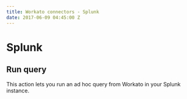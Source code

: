 ```yaml
---
title: Workato connectors - Splunk
date: 2017-06-09 04:45:00 Z
---
```


# Splunk

## Run query
This action lets you run an ad hoc query from Workato in your Splunk instance.
